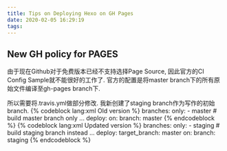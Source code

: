 ```yaml
---
title: Tips on Deploying Hexo on GH Pages
date: 2020-02-05 16:29:19
tags:
---
```


## New GH policy for PAGES
由于现在Github对于免费版本已经不支持选择Page Source, 因此官方的CI Config Sample就不能很好的工作了. 官方的配置是将master branch下的所有原始文件编译至gh-pages branch下.

所以需要将.travis.yml做部分修改. 我新创建了staging branch作为写作的初始branch.
{% codeblock lang:xml Old version %}
branches:
  only:
    - master # build master branch only
...
deploy:
  on:
    branch: master
{% endcodeblock %}
{% codeblock lang:xml Updated version %}
branches:
  only:
    - staging # build staging branch instead
...
deploy:
  target_branch: master
  on:
  branch: staging
{% endcodeblock %}
